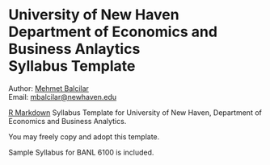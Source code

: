 # University of New Haven <br> Department of Economics and Business Anlaytics <br> Syllabus Template

Author: [Mehmet Balcilar](www.mbalcilar.net) <br/>
Email: mbalcilar@newhaven.edu

[R Markdown](https://bookdown.org/yihui/rmarkdown/) Syllabus Template for University of New Haven, Department of Economics and Business Analytics.

You may freely copy and adopt this template.

Sample Syllabus for BANL 6100 is included.


